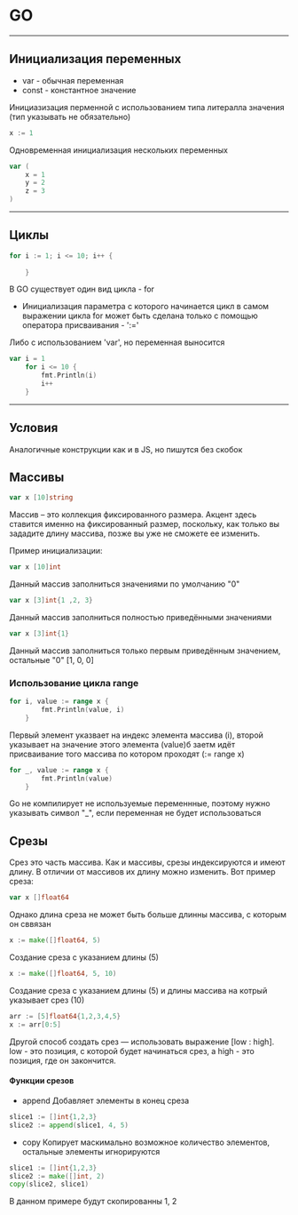 # GO

---

## Инициализация переменных

- var - обычная переменная
- const - константное значение

Инициазизация перменной с использованием типа литералла значения (тип указывать не обязательно)
```go
x := 1 
```

Одновременная инициализация нескольких переменных
```go
var (
	x = 1
	y = 2
	z = 3
)
```

---

## Циклы

```go
for i := 1; i <= 10; i++ {
		
	}
```

В GO существует один вид цикла - for
* Инициализация параметра с которого начинается цикл в самом выражении цикла for 
может быть сделана только с помощью оператора присваивания - ':='

Либо с использованием 'var', но переменная выносится 
```go
var i = 1
	for i <= 10 {
		fmt.Println(i)
		i++
	}
```
---

## Условия

Аналогичные конструкции как и в JS, но пишутся без скобок

## Массивы 

```go
var x [10]string
```
Массив – это коллекция фиксированного размера. Акцент здесь ставится именно на фиксированный размер, поскольку, как только вы зададите длину массива, позже вы уже не сможете ее изменить.

Пример инициализации:
```go
var x [10]int
```
Данный массив заполниться значениями по умолчанию "0"
```go
var x [3]int{1 ,2, 3}
```
Данный массив заполниться полностью приведёнными значениями
```go
var x [3]int{1}
```
Данный массив заполниться только первым приведённым значением, остальные "0" [1, 0, 0]

### Использование цикла range

```go
for i, value := range x {
		fmt.Println(value, i)
	}
```
Первый элемент указвает на индекс элемента массива (i), второй указывает на значение этого элемента (value)б
заетм идёт присваивание того массива по котором проходят (:= range x)

```go
for _, value := range x {
		fmt.Println(value)
	}
```
Go не компилирует не используемые переменнные, поэтому нужно указывать символ "_", если переменная не будет использоваться

## Срезы

Срез это часть массива. Как и массивы, срезы индексируются и имеют длину. В отличии от массивов их длину можно изменить. Вот пример среза:
```go
var x []float64
```
Однако длина среза не может быть больше длинны массива, с которым он сввязан
```go
x := make([]float64, 5)
```
Создание среза с указанием длины (5)
```go
x := make([]float64, 5, 10)
```
Создание среза с указанием длины (5) и длины массива на котрый указывает срез (10)
```go
arr := [5]float64{1,2,3,4,5}
x := arr[0:5]
```
Другой способ создать срез — использовать выражение [low : high]. low - это позиция, с которой будет начинаться срез, а high - это позиция, где он закончится.

#### Функции срезов

- append
Добавляет элементы в конец среза
```go
slice1 := []int{1,2,3}
slice2 := append(slice1, 4, 5)
```
- copy
Копирует маскимально возможное количество элементов, остальные элементы игнорируются
```go
slice1 := []int{1,2,3}
slice2 := make([]int, 2)
copy(slice2, slice1)
```
В данном примере будут скопированны 1, 2
